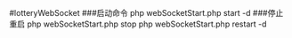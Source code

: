 #lotteryWebSocket
###启动命令
	php webSocketStart.php start -d
###停止重启
	php webSocketStart.php stop
	php webSocketStart.php restart -d